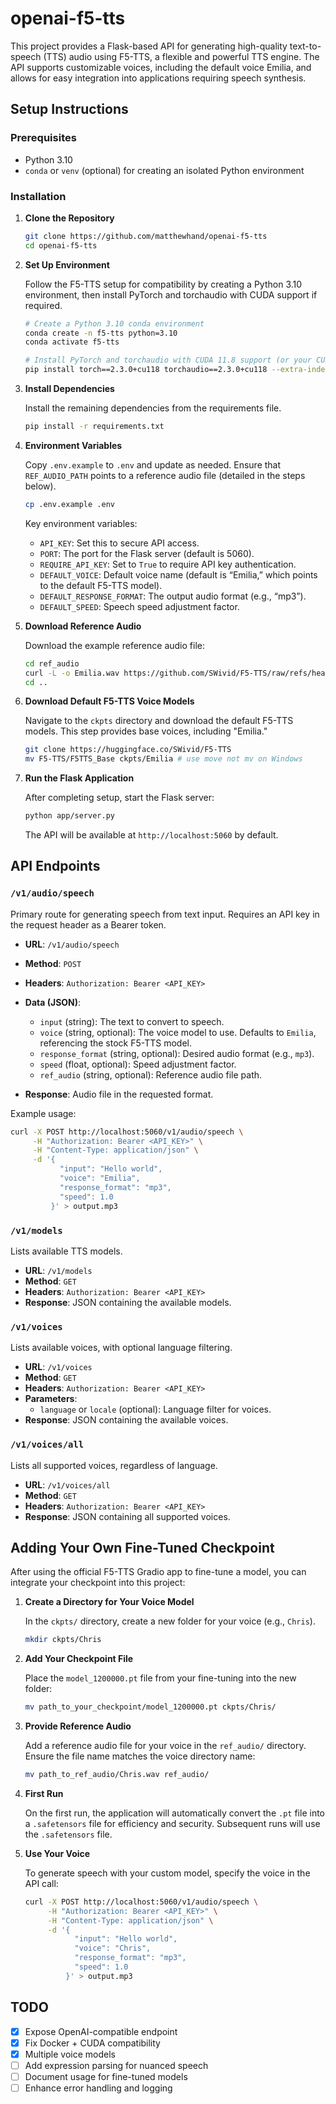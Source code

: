 # openai-f5-tts

This project provides a Flask-based API for generating high-quality text-to-speech (TTS) audio using F5-TTS, a flexible and powerful TTS engine. The API supports customizable voices, including the default voice Emilia, and allows for easy integration into applications requiring speech synthesis.

## Setup Instructions

### Prerequisites

- Python 3.10
- `conda` or `venv` (optional) for creating an isolated Python environment

### Installation

1. **Clone the Repository**

   ```bash
   git clone https://github.com/matthewhand/openai-f5-tts
   cd openai-f5-tts
   ```

2. **Set Up Environment**

   Follow the F5-TTS setup for compatibility by creating a Python 3.10 environment, then install PyTorch and torchaudio with CUDA support if required.

   ```bash
   # Create a Python 3.10 conda environment
   conda create -n f5-tts python=3.10
   conda activate f5-tts

   # Install PyTorch and torchaudio with CUDA 11.8 support (or your CUDA version)
   pip install torch==2.3.0+cu118 torchaudio==2.3.0+cu118 --extra-index-url https://download.pytorch.org/whl/cu118
   ```

3. **Install Dependencies**

   Install the remaining dependencies from the requirements file.

   ```bash
   pip install -r requirements.txt
   ```

4. **Environment Variables**

   Copy `.env.example` to `.env` and update as needed. Ensure that `REF_AUDIO_PATH` points to a reference audio file (detailed in the steps below).

   ```bash
   cp .env.example .env
   ```

   Key environment variables:

   - `API_KEY`: Set this to secure API access.
   - `PORT`: The port for the Flask server (default is 5060).
   - `REQUIRE_API_KEY`: Set to `True` to require API key authentication.
   - `DEFAULT_VOICE`: Default voice name (default is “Emilia,” which points to the default F5-TTS model).
   - `DEFAULT_RESPONSE_FORMAT`: The output audio format (e.g., “mp3”).
   - `DEFAULT_SPEED`: Speech speed adjustment factor.

5. **Download Reference Audio**

   Download the example reference audio file:

   ```bash
   cd ref_audio
   curl -L -o Emilia.wav https://github.com/SWivid/F5-TTS/raw/refs/heads/main/src/f5_tts/infer/examples/basic/basic_ref_en.wav
   cd ..
   ```

6. **Download Default F5-TTS Voice Models**

   Navigate to the `ckpts` directory and download the default F5-TTS models. This step provides base voices, including "Emilia."

   ```bash
   git clone https://huggingface.co/SWivid/F5-TTS
   mv F5-TTS/F5TTS_Base ckpts/Emilia # use move not mv on Windows
   ```

7. **Run the Flask Application**

   After completing setup, start the Flask server:

   ```bash
   python app/server.py
   ```

   The API will be available at `http://localhost:5060` by default.

## API Endpoints

### `/v1/audio/speech`

Primary route for generating speech from text input. Requires an API key in the request header as a Bearer token.

- **URL**: `/v1/audio/speech`
- **Method**: `POST`
- **Headers**: `Authorization: Bearer <API_KEY>`
- **Data (JSON)**:
  - `input` (string): The text to convert to speech.
  - `voice` (string, optional): The voice model to use. Defaults to `Emilia`, referencing the stock F5-TTS model.
  - `response_format` (string, optional): Desired audio format (e.g., `mp3`).
  - `speed` (float, optional): Speed adjustment factor.
  - `ref_audio` (string, optional): Reference audio file path.

- **Response**: Audio file in the requested format.

Example usage:

```bash
curl -X POST http://localhost:5060/v1/audio/speech \
     -H "Authorization: Bearer <API_KEY>" \
     -H "Content-Type: application/json" \
     -d '{
           "input": "Hello world",
           "voice": "Emilia",
           "response_format": "mp3",
           "speed": 1.0
         }' > output.mp3
```

### `/v1/models`

Lists available TTS models.

- **URL**: `/v1/models`
- **Method**: `GET`
- **Headers**: `Authorization: Bearer <API_KEY>`
- **Response**: JSON containing the available models.

### `/v1/voices`

Lists available voices, with optional language filtering.

- **URL**: `/v1/voices`
- **Method**: `GET`
- **Headers**: `Authorization: Bearer <API_KEY>`
- **Parameters**:
  - `language` or `locale` (optional): Language filter for voices.
- **Response**: JSON containing the available voices.

### `/v1/voices/all`

Lists all supported voices, regardless of language.

- **URL**: `/v1/voices/all`
- **Method**: `GET`
- **Headers**: `Authorization: Bearer <API_KEY>`
- **Response**: JSON containing all supported voices.

## Adding Your Own Fine-Tuned Checkpoint

After using the official F5-TTS Gradio app to fine-tune a model, you can integrate your checkpoint into this project:

1. **Create a Directory for Your Voice Model**

   In the `ckpts/` directory, create a new folder for your voice (e.g., `Chris`).

   ```bash
   mkdir ckpts/Chris
   ```

2. **Add Your Checkpoint File**

   Place the `model_1200000.pt` file from your fine-tuning into the new folder:

   ```bash
   mv path_to_your_checkpoint/model_1200000.pt ckpts/Chris/
   ```

3. **Provide Reference Audio**

   Add a reference audio file for your voice in the `ref_audio/` directory. Ensure the file name matches the voice directory name:

   ```bash
   mv path_to_ref_audio/Chris.wav ref_audio/
   ```

4. **First Run**

   On the first run, the application will automatically convert the `.pt` file into a `.safetensors` file for efficiency and security. Subsequent runs will use the `.safetensors` file.

5. **Use Your Voice**

   To generate speech with your custom model, specify the voice in the API call:

   ```bash
   curl -X POST http://localhost:5060/v1/audio/speech \
        -H "Authorization: Bearer <API_KEY>" \
        -H "Content-Type: application/json" \
        -d '{
              "input": "Hello world",
              "voice": "Chris",
              "response_format": "mp3",
              "speed": 1.0
            }' > output.mp3
   ```

## TODO

- [x] Expose OpenAI-compatible endpoint
- [x] Fix Docker + CUDA compatibility
- [x] Multiple voice models
- [ ] Add expression parsing for nuanced speech
- [ ] Document usage for fine-tuned models
- [ ] Enhance error handling and logging
